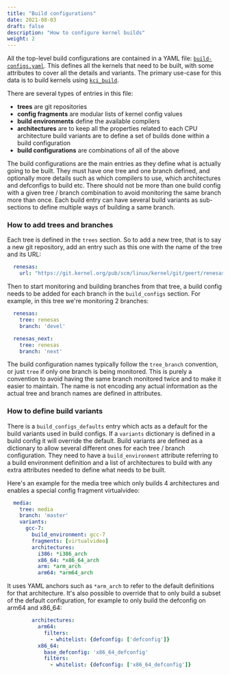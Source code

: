 ```yaml
---
title: "Build configurations"
date: 2021-08-03
draft: false
description: "How to configure kernel builds"
weight: 2
---
```


All the top-level build configurations are contained in a YAML file:
[`build-configs.yaml`](https://github.com/kernelci/kernelci-core/blob/main/config/core/build-configs.yaml). This
defines all the kernels that need to be built, with some attributes to cover
all the details and variants.  The primary use-case for this data is to build
kernels using [`kci_build`](../../kci_build).

There are several types of entries in this file:

* **trees** are git repositories
* **config fragments** are modular lists of kernel config values
* **build environments** define the available compilers
* **architectures** are to keep all the properties related to each CPU
  architecture build variants are to define a set of builds done within a build
  configuration
* **build configurations** are combinations of all of the above

The build configurations are the main entries as they define what is actually
going to be built. They must have one tree and one branch defined, and
optionally more details such as which compilers to use, which architectures and
defconfigs to build etc. There should not be more than one build config with a
given tree / branch combination to avoid monitoring the same branch more than
once. Each build entry can have several build variants as sub-sections to
define multiple ways of building a same branch.

### How to add trees and branches

Each tree is defined in the `trees` section. So to add a new tree, that is to
say a new git repository, add an entry such as this one with the name of the
tree and its URL:

```yaml
  renesas:
    url: "https://git.kernel.org/pub/scm/linux/kernel/git/geert/renesas-devel.git"
```

Then to start monitoring and building branches from that tree, a build config
needs to be added for each branch in the `build_configs` section.  For example,
in this tree we're monitoring 2 branches:

```yaml
  renesas:
    tree: renesas
    branch: 'devel'

  renesas_next:
    tree: renesas
    branch: 'next'
```

The build configuration names typically follow the `tree_branch` convention, or
just `tree` if only one branch is being monitored.  This is purely a convention
to avoid having the same branch monitored twice and to make it easier to
maintain.  The name is not encoding any actual information as the actual tree
and branch names are defined in attributes.

### How to define build variants

There is a `build_configs_defaults` entry which acts as a default for the build
variants used in build configs. If a `variants` dictionary is defined in a
build config it will override the default. Build variants are defined as a
dictionary to allow several different ones for each tree / branch
configuration. They need to have a `build_environment` attribute referring to a
build environment definition and a list of architectures to build with any
extra attributes needed to define what needs to be built.

Here's an example for the media tree which only builds 4 architectures and
enables a special config fragment virtualvideo:

```yaml
  media:
    tree: media
    branch: 'master'
    variants:
      gcc-7:
        build_environment: gcc-7
        fragments: [virtualvideo]
        architectures:
          i386: *i386_arch
          x86_64: *x86_64_arch
          arm: *arm_arch
          arm64: *arm64_arch
```

It uses YAML anchors such as `*arm_arch` to refer to the default definitions
for that architecture. It's also possible to override that to only build a
subset of the default configuration, for example to only build the defconfig on
arm64 and x86_64:

```yaml
        architectures:
          arm64:
            filters:
              - whitelist: {defconfig: ['defconfig']}
          x86_64:
            base_defconfig: 'x86_64_defconfig'
            filters:
              - whitelist: {defconfig: ['x86_64_defconfig']}
```
